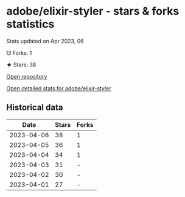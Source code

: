 # adobe/elixir-styler - stars & forks statistics

Stats updated on Apr 2023, 06

☋ Forks: 1

★ Stars: 38

[Open repository](https://github.com/adobe/elixir-styler)

[Open detailed stats for adobe/elixir-styler](https://reviewgithub.com/rep/adobe/elixir-styler)

## Historical data
| Date | Stars | Forks |
|------|-------|-------|
| 2023-04-06 | 38 | 1 | 
| 2023-04-05 | 36 | 1 | 
| 2023-04-04 | 34 | 1 | 
| 2023-04-03 | 31 | - | 
| 2023-04-02 | 30 | - | 
| 2023-04-01 | 27 | - | 

